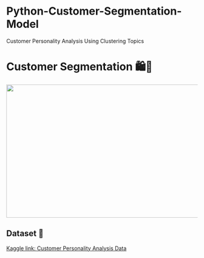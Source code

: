# Python-Customer-Segmentation-Model
Customer Personality Analysis Using Clustering Topics
# Customer Segmentation 🛍️🛒 

<p align="center">
  <img width="600" height="350" src="https://blog.gemfind.com/hubfs/Motivating%20Your%20Customers%20with%20Urgency%20in%20your%20Marketing.gif">
</p>

## Dataset 📔

[Kaggle link: Customer Personality Analysis Data](https://www.kaggle.com/datasets/imakash3011/customer-personality-analysis)
